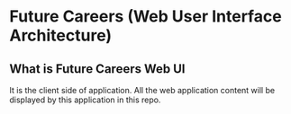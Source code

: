 # Future Careers (Web User Interface Architecture)

## What is Future Careers Web UI
It is the client side of application. All the web application content will be displayed by this application in this repo.
